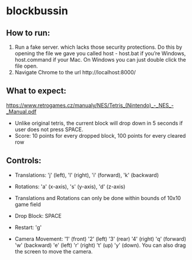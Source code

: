 # blockbussin

## How to run:
1. Run a fake server. which lacks those security protections. Do this by opening the file we gave you called host - host.bat if you’re Windows, host.command if your Mac. On Windows you can just double click the file open.
2. Navigate Chrome to the url http://localhost:8000/ 

## What to expect:
https://www.retrogames.cz/manualy/NES/Tetris_(Nintendo)_-_NES_-_Manual.pdf
- Unlike original tetris, the current block will drop down in 5 seconds if user does not press SPACE.
- Score: 10 points for every dropped block, 100 points for every cleared row
  
## Controls:
- Translations: 'j' (left), 'l' (right), 'i' (forward), 'k' (backward)
- Rotations: 'a' (x-axis), 's' (y-axis), 'd' (z-axis)
- Translations and Rotations can only be done within bounds of 10x10 game field
  
- Drop Block: SPACE
- Restart: 'g'
- Camera Movement: '1' (front) '2' (left) '3' (rear) '4' (right) 'q' (forward) 'w' (backward) 'e' (left) 'r' (right) 't' (up) 'y' (down). You can also drag the screen to move the camera.
